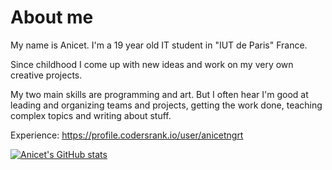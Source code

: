 # About me

My name is Anicet. I'm a 19 year old IT student in "IUT de Paris" France.

Since childhood I come up with new ideas and work on my very own creative projects.

My two main skills are programming and art. But I often hear I'm good at leading and organizing teams and projects,
getting the work done, teaching complex topics and writing about stuff.

Experience: https://profile.codersrank.io/user/anicetngrt

[![Anicet's GitHub stats](https://github-readme-stats.vercel.app/api?username=anicetngrt)](https://github.com/anuraghazra/github-readme-stats)
